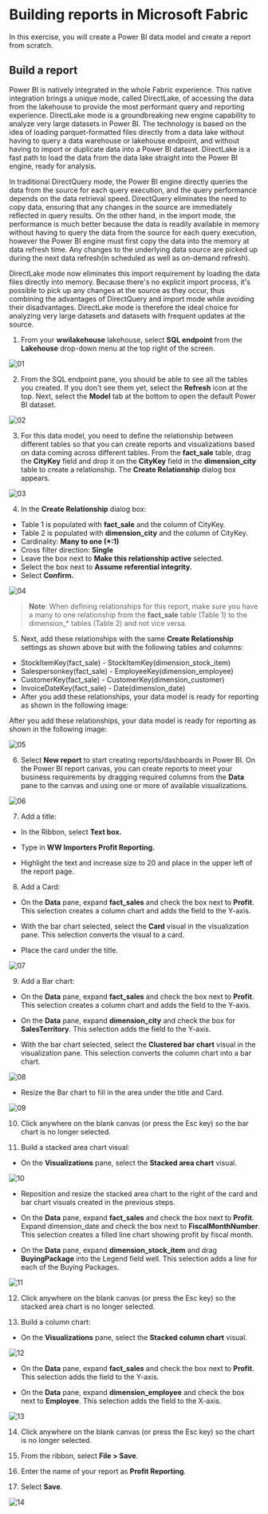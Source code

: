 # Building reports in Microsoft Fabric

In this exercise, you will create a Power BI data model and create a report from scratch.

## Build a report
Power BI is natively integrated in the whole Fabric experience. This native integration brings a unique mode, called DirectLake, of accessing the data from the lakehouse to provide the most performant query and reporting experience. DirectLake mode is a groundbreaking new engine capability to analyze very large datasets in Power BI. The technology is based on the idea of loading parquet-formatted files directly from a data lake without having to query a data warehouse or lakehouse endpoint, and without having to import or duplicate data into a Power BI dataset. DirectLake is a fast path to load the data from the data lake straight into the Power BI engine, ready for analysis.

In traditional DirectQuery mode, the Power BI engine directly queries the data from the source for each query execution, and the query performance depends on the data retrieval speed. DirectQuery eliminates the need to copy data, ensuring that any changes in the source are immediately reflected in query results. On the other hand, in the import mode, the performance is much better because the data is readily available in memory without having to query the data from the source for each query execution, however the Power BI engine must first copy the data into the memory at data refresh time. Any changes to the underlying data source are picked up during the next data refresh(in scheduled as well as on-demand refresh).

DirectLake mode now eliminates this import requirement by loading the data files directly into memory. Because there's no explicit import process, it's possible to pick up any changes at the source as they occur, thus combining the advantages of DirectQuery and import mode while avoiding their disadvantages. DirectLake mode is therefore the ideal choice for analyzing very large datasets and datasets with frequent updates at the source.

1. From your **wwilakehouse** lakehouse, select **SQL endpoint** from the **Lakehouse** drop-down menu at the top right of the screen.

![01](../media/12/01.png)

2. From the SQL endpoint pane, you should be able to see all the tables you created. If you don't see them yet, select the **Refresh** icon at the top. Next, select the **Model** tab at the bottom to open the default Power BI dataset.

![02](../media/12/02.png)

3. For this data model, you need to define the relationship between different tables so that you can create reports and visualizations based on data coming across different tables. From the **fact_sale** table, drag the **CityKey** field and drop it on the **CityKey** field in the **dimension_city** table to create a relationship. The **Create Relationship** dialog box appears.

![03](../media/12/03.png)

4. In the **Create Relationship** dialog box:
   
- Table 1 is populated with **fact_sale** and the column of CityKey.
- Table 2 is populated with **dimension_city** and the column of CityKey.
- Cardinality: **Many to one (*:1)**
- Cross filter direction: **Single**
- Leave the box next to **Make this relationship active** selected.
- Select the box next to **Assume referential integrity.**
- Select **Confirm.**
  
![04](../media/12/04.png)

> **Note**: When defining relationships for this report, make sure you have a many to one relationship from the **fact_sale** table (Table 1) to the dimension_* tables (Table 2) and not vice versa.


5. Next, add these relationships with the same **Create Relationship** settings as shown above but with the following tables and columns:

- StockItemKey(fact_sale) - StockItemKey(dimension_stock_item)
- Salespersonkey(fact_sale) - EmployeeKey(dimension_employee)
- CustomerKey(fact_sale) - CustomerKey(dimension_customer)
- InvoiceDateKey(fact_sale) - Date(dimension_date)
- After you add these relationships, your data model is ready for reporting as shown in the following image:

After you add these relationships, your data model is ready for reporting as shown in the following image:

![05](../media/12/05.png)


6. Select **New report** to start creating reports/dashboards in Power BI. On the Power BI report canvas, you can create reports to meet your business requirements by dragging required columns from the **Data** pane to the canvas and using one or more of available visualizations.

![06](../media/12/06.png)


7. Add a title:

- In the Ribbon, select **Text box.**

- Type in **WW Importers Profit Reporting.**

- Highlight the text and increase size to 20 and place in the upper left of the report page.


8. Add a Card:

- On the **Data** pane, expand **fact_sales** and check the box next to **Profit**. This selection creates a column chart and adds the field to the Y-axis.

- With the bar chart selected, select the **Card** visual in the visualization pane. This selection converts the visual to a card.

- Place the card under the title.

![07](../media/12/07.png)

9. Add a Bar chart:

- On the **Data** pane, expand **fact_sales** and check the box next to **Profit**. This selection creates a column chart and adds the field to the Y-axis.

- On the **Data** pane, expand **dimension_city** and check the box for **SalesTerritory**. This selection adds the field to the Y-axis.

- With the bar chart selected, select the **Clustered bar chart** visual in the visualization pane. This selection converts the column chart into a bar chart.

![08](../media/12/08.png)

- Resize the Bar chart to fill in the area under the title and Card.

![09](../media/12/09.png)


10. Click anywhere on the blank canvas (or press the Esc key) so the bar chart is no longer selected.

11. Build a stacked area chart visual:

- On the **Visualizations** pane, select the **Stacked area chart** visual.

![10](../media/12/10.png)

- Reposition and resize the stacked area chart to the right of the card and bar chart visuals created in the previous steps.

- On the **Data** pane, expand **fact_sales** and check the box next to **Profit**. Expand dimension_date and check the box next to **FiscalMonthNumber**. This selection creates a filled line chart showing profit by fiscal month.

- On the **Data** pane, expand **dimension_stock_item** and drag **BuyingPackage** into the Legend field well. This selection adds a line for each of the Buying Packages.

![11](../media/12/11.png)


12. Click anywhere on the blank canvas (or press the Esc key) so the stacked area chart is no longer selected.

13. Build a column chart:
- On the **Visualizations** pane, select the **Stacked column chart** visual.

![12](../media/12/12.png)

- On the **Data** pane, expand **fact_sales** and check the box next to **Profit**. This selection adds the field to the Y-axis.

- On the **Data** pane, expand **dimension_employee** and check the box next to **Employee**. This selection adds the field to the X-axis.

![13](../media/12/13.png)

14. Click anywhere on the blank canvas (or press the Esc key) so the chart is no longer selected.

15. From the ribbon, select **File > Save**.

16. Enter the name of your report as **Profit Reporting**.

17. Select **Save**.

![14](../media/12/14.png)


